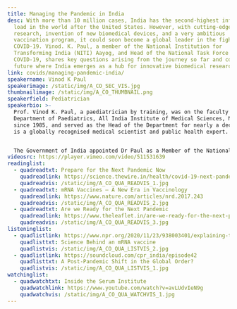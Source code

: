 ```yaml
---
title: Managing the Pandemic in India
desc: With more than 10 million cases, India has the second-highest infection
  load in the world after the United States. However, with cutting-edge
  research, invention of new biomedical devices, and a very ambitious
  vaccination program, it could soon become a global leader in the fight against
  COVID-19. Vinod. K. Paul, a member of the National Institution for
  Transforming India (NITI) Aayog, and Head of the National Task Force Against
  COVID-19, shares key questions arising from the journey so far and considers a
  future where India emerges as a hub for innovative biomedical research.
link: covids/managing-pandemic-india/
speakername: Vinod K Paul
speakerimage: /static/img/A_CO_SEC_VIS.jpg
thumbnailimage: /static/img/A_CO_THUMBNAIL.png
speakerfield: Pediatrician
speakerbio: >-
  Prof. Vinod K. Paul, a paediatrician by training, was on the faculty of the
  Department of Paediatrics, All India Institute of Medical Sciences, New Delhi,
  since 1985, and served as the Head of the Department for nearly a decade.  He
  is a globally recognised medical scientist and public health expert. 


  The Government of India appointed Dr Paul as a Member of the National Institution for Transforming India, the NITI Aayog, in August 2017 where he leads the Health, Nutrition and HRD verticals. He has played a pivotal role in formulating the Ayushman Bharat-PMJAY and Ayushman Bharat Health and Wellness Centre Scheme and POSHAN Abhiyaan.
videosrc: https://player.vimeo.com/video/511531639
readinglist:
  - quadreadtxt: Prepare for the Next Pandemic Now
    quadreadlink: https://science.thewire.in/health/covid-19-next-pandemic-prepare-ihr-2005-ayushman-bharat/
    quadreadvis: /static/img/A_CO_QUA_READVIS_1.jpg
  - quadreadtxt: mRNA Vaccines — A New Era in Vaccinology
    quadreadlink: https://www.nature.com/articles/nrd.2017.243
    quadreadvis: /static/img/A_CO_QUA_READVIS_2.jpg
  - quadreadtxt: Are we Ready for the Next Pandemic
    quadreadlink: https://www.theleaflet.in/are-we-ready-for-the-next-pandemic-analyzing-indias-social-fiscal-and-legal-preparedness/#
    quadreadvis: /static/img/A_CO_QUA_READVIS_3.jpg
listeninglist:
  - quadlistlink: https://www.npr.org/2020/11/23/938003401/explaining-the-science-behind-an-mrna-vaccine-for-covid-19
    quadlisttxt: Science Behind an mRNA vaccine
    quadlistvis: /static/img/A_CO_QUA_LISTVIS_2.jpg
  - quadlistlink: https://soundcloud.com/cpr_india/episode42
    quadlisttxt: A Post-Pandemic Shift in the Global Order?
    quadlistvis: /static/img/A_CO_QUA_LISTVIS_1.jpg
watchinglist:
  - quadwatchtxt: Inside the Serum Institute
    quadwatchlink: https://www.youtube.com/watch?v=avLUdvIeN9g
    quadwatchvis: /static/img/A_CO_QUA_WATCHVIS_1.jpg
---
```


